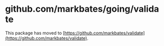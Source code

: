 # github.com/markbates/going/validate

This package has moved to [https://github.com/markbates/validate](https://github.com/markbates/validate).
